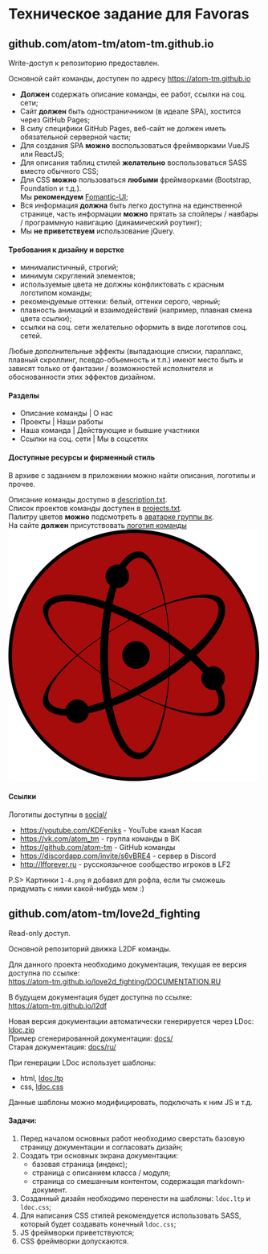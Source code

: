 # Техническое задание для Favoras

## github.com/atom-tm/atom-tm.github.io

Write-доступ к репозиторию предоставлен.

Основной сайт команды, доступен по адресу https://atom-tm.github.io

- __Должен__ содержать описание команды, ее работ, ссылки на соц. сети;
- Сайт __должен__ быть одностраничником (в идеале SPA), хостится через GitHub Pages;
- В силу специфики GitHub Pages, веб-сайт не должен иметь обязательной серверной части;
- Для создания SPA __можно__ воспользоваться фреймворками VueJS или ReactJS;
- Для описания таблиц стилей __желательно__ воспользоваться SASS вместо обычного CSS;
- Для CSS __можно__ пользоваться __любыми__ фреймворками (Bootstrap, Foundation и т.д.).<br />
Мы __рекомендуем__ [Fomantic-UI](https://fomantic-ui.com/);
- Вся информация __должна__ быть легко доступна на единственной странице, часть информации __можно__ прятать за спойлеры / навбары / программную навигацию (динамический роутинг);
- Мы __не приветствуем__ использование jQuery.

#### Требования к дизайну и верстке

- минималистичный, строгий;
- минимум скруглений элементов;
- используемые цвета не должны конфликтовать с красным логотипом команды;
- рекомендуемые оттенки: белый, оттенки серого, черный;
- плавность анимаций и взаимодействий (например, плавная смена цвета ссылки);
- ссылки на соц. сети желательно оформить в виде логотипов соц. сетей.

Любые дополнительные эффекты (выпадающие списки, параллакс, плавный скроллинг, псевдо-объемность и т.п.) имеют место быть и зависят только от фантазии / возможностей исполнителя и обоснованности этих эффектов дизайном.

#### Разделы

- Описание команды | О нас
- Проекты | Наши работы
- Наша команда | Действующие и бывшие участники
- Ссылки на соц. сети | Мы в соцсетях

#### Доступные ресурсы и фирменный стиль

В архиве с заданием в приложении можно найти описания, логотипы и прочее.

Описание команды доступно в [description.txt](description.txt). <br />
Список проектов команды доступен в [projects.txt](projects.txt). <br />
Палитру цветов __можно__ подсмотреть в [аватарке группы вк](lgroup.jpg). <br />
На сайте __должен__ присутствовать [логотип команды](logo.png) <br />
![atom-tm](logo.png)

#### Ссылки

Логотипы доступны в [social/](social/)

* https://youtube.com/KDFeniks - YouTube канал Касая
* https://vk.com/atom_tm - группа команды в ВК
* https://github.com/atom-tm - GitHub команды
* https://discordapp.com/invite/s6vBRE4 - сервер в Discord
* http://lfforever.ru - русскоязычное сообщество игроков в LF2

P.S> Картинки `1-4.png` я добавил для рофла, если ты сможешь придумать с ними какой-нибудь мем :)


## github.com/atom-tm/love2d_fighting

Read-only доступ.

Основной репозиторий движка L2DF команды.

Для данного проекта необходимо документация, текущая ее версия доступна по ссылке:<br />
https://atom-tm.github.io/love2d_fighting/DOCUMENTATION.RU

В будущем документация будет доступна по ссылке:<br />
https://atom-tm.github.io/l2df

Новая версия документации автоматически генерируется через LDoc: [ldoc.zip](ldoc.zip) <br />
Пример сгенерированной документации: [docs/](docs/index.html) <br />
Старая документация: [docs/ru/](docs/ru/index.html) <br />

При генерации LDoc использует шаблоны:

- html, [ldoc.ltp](docs/ldoc.ltp)
- css, [ldoc.css](docs/ldoc.css)

Данные шаблоны можно модифицировать, подключать к ним JS и т.д.

#### Задачи:

1. Перед началом основных работ необходимо сверстать базовую страницу документации и согласовать дизайн;
2. Создать три основных экрана документации:
	* базовая страница (индекс);
	* страница с описанием класса / модуля;
	* страница со смешанным контентом, содержащая markdown-документ.
3. Созданный дизайн необходимо перенести на шаблоны: `ldoc.ltp` и `ldoc.css`;
4. Для написания CSS стилей рекомендуется использовать SASS, который будет создавать конечный `ldoc.css`;
5. JS фреймворки приветствуются;
6. CSS фреймворки допускаются.
